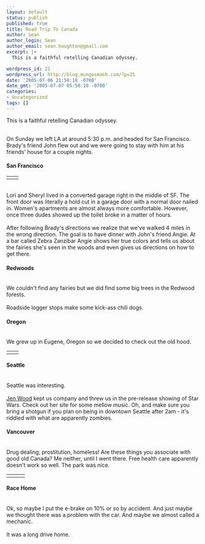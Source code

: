 ```yaml
---
layout: default
status: publish
published: true
title: Road Trip To Canada
author: Sean
author_login: Sean
author_email: sean.houghton@gmail.com
excerpt: |+
  This is a faithful retelling Canadian odyssey.

wordpress_id: 21
wordpress_url: http://blog.mungosmash.com/?p=21
date: '2005-07-06 21:58:18 -0700'
date_gmt: '2005-07-07 05:58:18 -0700'
categories:
- Uncategorized
tags: []
---
```

This is a faithful retelling Canadian odyssey.

<a id="more"></a><a id="more-21"></a><br />
On Sunday we left LA at around 5:30 p.m. and headed for San Francisco.  Brady's friend John flew out and we were going to stay with him at his friends' house for a couple nights.

<h4>San Francisco</h4>

<table>
<tr>
<td><mtgib:image id=188/></td>
<td><mtgib:image id=190/></td></tr></table><br />
Lori and Sheryl lived in a converted garage right in the middle of SF.  The front door was literally a hold cut in a garage door with a normal door nailed in.  Women's apartments are almost always more comfortable.  However, once three dudes showed up the toilet broke in a matter of hours.<br />
<mtgib:image id=175/><br />
After following Brady's directions we realize that we've walked 4 miles in the wrong direction.  The goal is to have dinner with John's friend Angie.  At a bar called Zebra Zanzibar Angie shows her true colors and tells us about the fairies she's seen in the woods and even gives us directions on how to get there.<br />
<mtgib:image id=186/>

<h4>Redwoods</h4><br />
We couldn't find any fairies but we did find some big trees in the Redwood forests.<br />
<mtgib:thumb id=182/><br />
Roadside logger stops make some kick-ass chili dogs.

<h4>Oregon</h4><br />
We grew up in Eugene, Oregon so we decided to check out the old hood.

<table>
<tr>
<td><mtgib:thumb id=173/></td>
<td><mtgib:thumb id=171/></td></tr></table>

<h4>Seattle</h4><br />
Seattle was interesting.<br />
<mtgib:image id=192/><br />
<a href="http://www.jenwoodmusic.com">Jen Wood</a> kept us company and threw us in the pre-release showing of Star Wars.  Check out her site for some mellow music.  Oh, and make sure you bring a shotgun if you plan on being in downtown Seattle after 2am - it's riddled with what are apparently zombies.

<h4>Vancouver</h4><br />
Drug dealing, prostitution, homeless!  Are these things you associate with good old Canada?  Me neither, until I went there.  Free health care apparently doesn't work so well.  The park was nice.

<table>
<tr>
<td><mtgib:thumb id=194/></td>
<td><mtgib:thumb id=196/></td>
<td><mtgib:thumb id=198/></td></tr></table>

<h4>Race Home</h4><br />
Ok, so maybe I put the e-brake on 10% or so by accident.  And just maybe we thought there was a problem with the car.  And maybe we almost called a mechanic.<br />
<mtgib:thumb id=180/><br />
It was a long drive home.<br />
<mtgib:thumb id=177/><br />
<mtgib:thumb id=196/>

